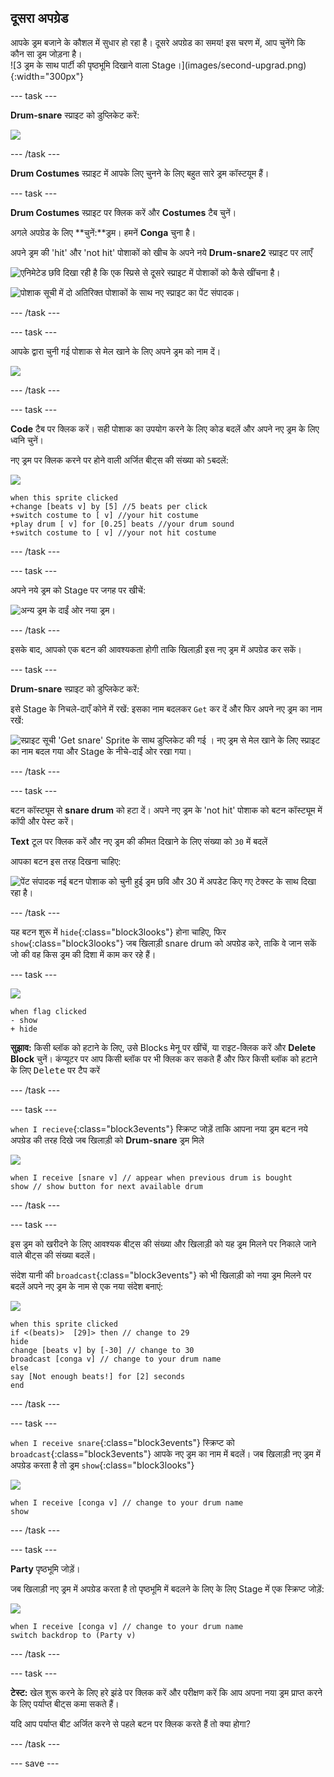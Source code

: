 ## दूसरा अपग्रेड

<div style="display: flex; flex-wrap: wrap">
<div style="flex-basis: 200px; flex-grow: 1; margin-right: 15px;">
आपके ड्रम बजाने के कौशल में सुधार हो रहा है। दूसरे अपग्रेड का समय! इस चरण में, आप चुनेंगे कि कौन सा ड्रम जोड़ना है।
</div>
<div>
![3 ड्रम के साथ पार्टी की पृष्ठभूमि दिखाने वाला Stage।](images/second-upgrad.png){:width="300px"}
</div>
</div>

--- task ---

**Drum-snare** स्प्राइट को डुप्लिकेट करें:

![](images/duplicate-snare-drum.png)

--- /task ---

**Drum Costumes** स्प्राइट में आपके लिए चुनने के लिए बहुत सारे ड्रम कॉस्टयूम हैं।

--- task ---

**Drum Costumes** स्प्राइट पर क्लिक करें और **Costumes** टैब चुनें।

अगले अपग्रेड के लिए **चुनें:**ड्रम। हमनें **Conga** चुना है।

अपने ड्रम की 'hit' और 'not hit' पोशाकों को खीच के अपने नये **Drum-snare2** स्प्राइट पर लाएँ

![एनिमेटेड छवि दिखा रही है कि एक स्प्रिसे से दूसरे स्प्राइट में पोशाकों को कैसे खींचना है।](images/drag-costumes.gif)

![पोशाक सूची में दो अतिरिक्त पोशाकों के साथ नए स्प्राइट का पेंट संपादक।](images/drum-3-costumes.png)

--- /task ---

--- task ---

आपके द्वारा चुनी गई पोशाक से मेल खाने के लिए अपने ड्रम को नाम दें।

![](images/drum-3-named.png)

--- /task ---

--- task ---

**Code** टैब पर क्लिक करें। सही पोशाक का उपयोग करने के लिए कोड बदलें और अपने नए ड्रम के लिए ध्वनि चुनें।

नए ड्रम पर क्लिक करने पर होने वाली अर्जित बीट्स की संख्या को `5`बदलें:

![](images/drum-3-icon.png)

```blocks3
when this sprite clicked
+change [beats v] by [5] //5 beats per click
+switch costume to [ v] //your hit costume
+play drum [ v] for [0.25] beats //your drum sound
+switch costume to [ v] //your not hit costume
```

--- /task ---

--- task ---

अपने नये ड्रम को Stage पर जगह पर खीचें:

![अन्य ड्रम के दाईं ओर नया ड्रम।](images/drum-3-positioned.png)

--- /task ---

इसके बाद, आपको एक बटन की आवश्यकता होगी ताकि खिलाड़ी इस नए ड्रम में अपग्रेड कर सकें।

--- task ---

**Drum-snare** स्प्राइट को डुप्लिकेट करें:

इसे Stage के निचले-दाएँ कोने में रखें: इसका नाम बदलकर `Get` कर दें और फिर अपने नए ड्रम का नाम रखें:

![स्प्राइट सूची 'Get snare' Sprite के साथ डुप्लिकेट की गई । नए ड्रम से मेल खाने के लिए स्प्राइट का नाम बदल गया और Stage के नीचे-दाईं ओर रखा गया।](images/get-drum-3.png)

--- /task ---

--- task ---

बटन कॉस्ट्यूम से **snare drum** को हटा दें। अपने नए ड्रम के 'not hit' पोशाक को बटन कॉस्ट्यूम में कॉपी और पेस्ट करें।

**Text** टूल पर क्लिक करें और नए ड्रम की कीमत दिखाने के लिए संख्या को `30` में बदलें

आपका बटन इस तरह दिखना चाहिए:

![पेंट संपादक नई बटन पोशाक को चुनी हुई ड्रम छवि और 30 में अपडेट किए गए टेक्स्ट के साथ दिखा रहा है।](images/get-drum-copy.png)

--- /task ---


यह बटन शुरू में `hide`{:class="block3looks"} होना चाहिए, फिर `show`{:class="block3looks"} जब खिलाड़ी snare drum को अपग्रेड करे, ताकि वे जान सकें जो की वह किस ड्रम की दिशा में काम कर रहे हैं।

--- task ---

![](images/get-drum-3-icon.png)

```blocks3
when flag clicked
- show
+ hide
```

**सुझाव:** किसी ब्लॉक को हटाने के लिए, उसे Blocks मेनू पर खींचें, या राइट-क्लिक करें और **Delete Block** चुनें। कंप्यूटर पर आप किसी ब्लॉक पर भी क्लिक कर सकते हैं और फिर किसी ब्लॉक को हटाने के लिए <kbd>Delete</kbd> पर टैप करें

--- /task ---

--- task ---

`when I recieve`{:class="block3events"} स्क्रिप्ट जोड़ें ताकि आपना नया ड्रम बटन नये अपग्रेड की तरह दिखे जब खिलाड़ी को **Drum-snare** ड्रम मिले

![](images/get-drum-3-icon.png)

```blocks3
when I receive [snare v] // appear when previous drum is bought
show // show button for next available drum
```

--- /task ---

--- task ---

इस ड्रम को खरीदने के लिए आवश्यक बीट्स की संख्या और खिलाड़ी को यह ड्रम मिलने पर निकाले जाने वाले बीट्स की संख्या बदलें।

संदेश यानी की `broadcast`{:class="block3events"} को भी खिलाड़ी को नया ड्रम मिलने पर बदलें अपने नए ड्रम के नाम से एक नया संदेश बनाएं:

![](images/get-drum-3-icon.png)

```blocks3
when this sprite clicked
if <(beats)>  [29]> then // change to 29
hide
change [beats v] by [-30] // change to 30
broadcast [conga v] // change to your drum name
else
say [Not enough beats!] for [2] seconds 
end
```

--- /task ---

--- task ---

`when I receive snare`{:class="block3events"} स्क्रिप्ट को `broadcast`{:class="block3events"} आपके नए ड्रम का नाम में बदलें। जब खिलाड़ी नए ड्रम में अपग्रेड करता है तो ड्रम `show`{:class="block3looks"}

![](images/drum-3-icon.png)

```blocks3
when I receive [conga v] // change to your drum name
show
```

--- /task ---

--- task ---

**Party** पृष्ठभूमि जोड़ें।

जब खिलाड़ी नए ड्रम में अपग्रेड करता है तो पृष्ठभूमि में बदलने के लिए के लिए Stage में एक स्क्रिप्ट जोड़ें:

![](images/stage-icon.png)

```blocks3
when I receive [conga v] // change to your drum name
switch backdrop to (Party v)
```

--- /task ---

--- task ---

**टेस्ट:** खेल शुरू करने के लिए हरे झंडे पर क्लिक करें और परीक्षण करें कि आप अपना नया ड्रम प्राप्त करने के लिए पर्याप्त बीट्स कमा सकते हैं।

यदि आप पर्याप्त बीट अर्जित करने से पहले बटन पर क्लिक करते हैं तो क्या होगा?

--- /task ---

--- save ---
